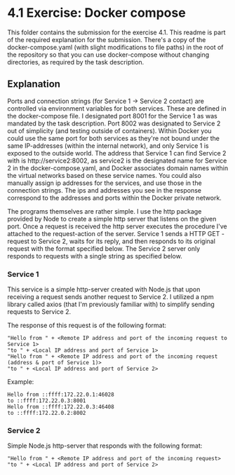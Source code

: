 # 4.1 Exercise: Docker compose
This folder contains the submission for the exercise 4.1. This readme is part of the required explanation for the submission. There's a copy of the docker-compose.yaml (with slight modifications to file paths) in the root of the repository so that you can use docker-compose without changing directories, as required by the task description.

## Explanation
Ports and connection strings (for Service 1 -> Service 2 contact) are controlled via environment variables for both services. These are defined in the docker-compose file. I designated port 8001 for the Service 1 as was mandated by the task description. Port 8002 was designated to Service 2 out of simplicity (and testing outside of containers). Within Docker you could use the same port for both services as they're not bound under the same IP-addresses (within the internal network), and only Service 1 is exposed to the outside world. The address that Service 1 can find Service 2 with is http://service2:8002, as service2 is the designated name for Service 2 in the docker-compose.yaml, and Docker associates domain names within the virtual networks based on these service names. You could also manually assign ip addresses for the services, and use those in the connection strings. The ips and addresses you see in the response correspond to the addresses and ports within the Docker private network.

The programs themselves are rather simple. I use the http package provided by Node to create a simple http server that listens on the given port. Once a request is received the http server executes the procedure I've attached to the request-action of the server. Service 1 sends a HTTP GET -request to Service 2, waits for its reply, and then responds to its original request with the format specified below. The Service 2 server only responds to requests with a single string as specified below.

### Service 1
This service is a simple http-server created with Node.js that upon receiving a request sends another request to Service 2. I utilized a npm library called axios (that I'm previously familiar with) to simplify sending requests to Service 2.

The response of this request is of the following format:
```
"Hello from " + <Remote IP address and port of the incoming request to Service 1>
"to " + <Local IP address and port of Service 1>
"Hello from " + <Remote IP address and port of the incoming request (address & port of Service 1)>
"to " + <Local IP address and port of Service 2>
```

Example:
```
Hello from ::ffff:172.22.0.1:46028
to ::ffff:172.22.0.3:8001
Hello from ::ffff:172.22.0.3:46408
to ::ffff:172.22.0.2:8002
```

### Service 2
Simple Node.js http-server that responds with the following format:
```
"Hello from " + <Remote IP address and port of the incoming request>
"to " + <Local IP address and port of Service 2>
```